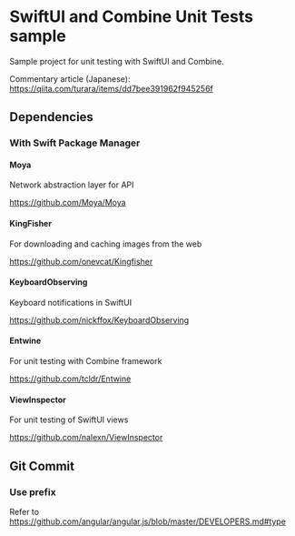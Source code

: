 # SwiftUI and Combine Unit Tests sample

Sample project for unit testing with SwiftUI and Combine.

Commentary article (Japanese): https://qiita.com/turara/items/dd7bee391962f945256f

## Dependencies

### With Swift Package Manager

#### Moya

Network abstraction layer for API

https://github.com/Moya/Moya

#### KingFisher

For downloading and caching images from the web

https://github.com/onevcat/Kingfisher

#### KeyboardObserving

Keyboard notifications in SwiftUI

https://github.com/nickffox/KeyboardObserving

#### Entwine

For unit testing with Combine framework

https://github.com/tcldr/Entwine

#### ViewInspector

For unit testing of SwiftUI views

https://github.com/nalexn/ViewInspector

## Git Commit

### Use prefix

Refer to https://github.com/angular/angular.js/blob/master/DEVELOPERS.md#type
